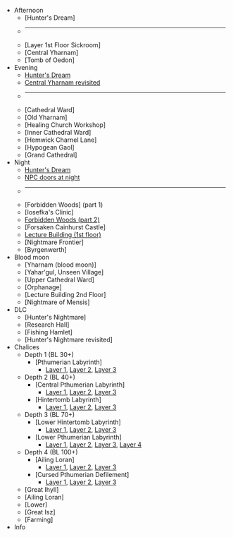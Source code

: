 * Afternoon
  * [Hunter's Dream]
  * ---
  * [Layer 1st Floor Sickroom]
  * [Central Yharnam]
  * [Tomb of Oedon]
* Evening
  * [Hunter's Dream](dream_evening)
  * [Central Yharnam revisited](yharnam_after_oedon)
  * ---
  * [Cathedral Ward]
  * [Old Yharnam]
  * [Healing Church Workshop]
  * [Inner Cathedral Ward]
  * [Hemwick Charnel Lane]
  * [Hypogean Gaol]
  * [Grand Cathedral]
* Night
  * [Hunter's Dream](dream_night)
  * [NPC doors at night](doors_night)
  * ---
  * [Forbidden Woods] (part 1)
  * [Iosefka's Clinic]
  * [Forbidden Woods (part 2)](fb_2)
  * [Forsaken Cainhurst Castle]
  * [Lecture Building (1st floor)](lecture_building)
  * [Nightmare Frontier]
  * [Byrgenwerth]
* Blood moon
  * [Yharnam (blood moon)]
  * [Yahar'gul, Unseen Village]
  * [Upper Cathedral Ward]
  * [Orphanage]
  * [Lecture Building 2nd Floor]
  * [Nightmare of Mensis]
* DLC
  * [Hunter's Nightmare]
  * [Research Hall]
  * [Fishing Hamlet]
  * [Hunter's Nightmare revisited]
* Chalices
  * Depth 1 (BL 30+)
    * [Pthumerian Labyrinth]
      * [Layer 1](p1), [Layer 2](p2), [Layer 3](p3)
  * Depth 2 (BL 40+)
    * [Central Pthumerian Labyrinth]
      * [Layer 1](cp1), [Layer 2](cp2), [Layer 3](cp3)
    * [Hintertomb Labyrinth]
      * [Layer 1](hinter1), [Layer 2](hinter2), [Layer 3](hinter3)
  * Depth 3 (BL 70+)
    * [Lower Hintertomb Labyrinth]
      * [Layer 1](lh1), [Layer 2](lh2), [Layer 3](lh3)
    * [Lower Pthumerian Labyrinth]
      * [Layer 1](lp1), [Layer 2](lp2), [Layer 3](lp3), [Layer 4](lp4)
  * Depth 4 (BL 100+)
    * [Ailing Loran]
      * [Layer 1](l1), [Layer 2](l2), [Layer 3](l3)
    * [Cursed Pthumerian Defilement]
      * [Layer 1](defiled1), [Layer 2](defiled2), [Layer 3](defiled3)
  * [Great Ihyll]
  * [Ailing Loran]
  * [Lower]
  * [Great Isz]
  * [Farming]
* Info
